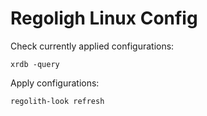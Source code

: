Regoligh Linux Config
=====================

Check currently applied configurations:

    xrdb -query

Apply configurations:

    regolith-look refresh
